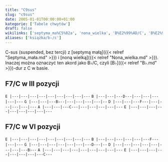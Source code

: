 ```yaml
---
title: "C9sus"
slug: "c9sus"
date: 2005-01-01T00:00:00+01:00
kategorie: ['Tabele chwytów']
draft: false
wikilinks: ['septyma_ma%C5%82a', 'nona_wielka', 'B%E2%99%AD/C', 'B%E2%99%AD']
aliases: ['książka/b♭/c']
---
```

C-sus (suspended, bez tercji) z [septymą małą]({{< relref "Septyma_mała.md" >}})
i [noną wielką]({{< relref "Nona_wielka.md" >}}). Inaczej można oznaczyć ten
akord jako B♭/C<!-- link nie odnosił się do niczego -->, czyli [B♭]({{< relref "B♭.md" >}})-dur z C w
basie.

## F7/C w III pozycji

`E |---|---|---|---|---|---|---|---|---`
`B |---|---|---D---|---|---|---|---|---`
`G |---|---|---B♭--|---|---|---|---|--`
`D |---|---|---F---|---|---|---|---|---`
`A |---|---|---C---|---|---|---|---|---`
`E |---|---|---|---|---|---|---|---|---`

## F7/C w VI pozycji

`E |---|---|---|---|---|---|---|---|---`
`B |---|---|---|---|---|---F---|---|---`
`G |---|---|---|---|---|---|---D---|--`
`D |---|---|---|---|---|---|---|---B♭--`
`A |---|---|---|---|---|---|---|---|---`
`E |---|---|---|---|---|---|---|---C---`

